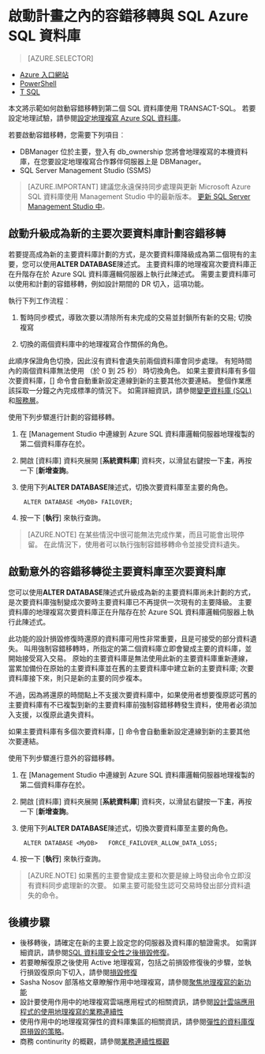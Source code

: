 <properties 
    pageTitle="啟動與 SQL Azure SQL 資料庫計畫之內的容錯移轉 |Microsoft Azure" 
    description="使用 SQL Azure SQL 資料庫啟動計畫之內的容錯移轉" 
    services="sql-database" 
    documentationCenter="" 
    authors="CarlRabeler" 
    manager="jhubbard" 
    editor=""/>

<tags
    ms.service="sql-database"
    ms.devlang="NA"
    ms.topic="article"
    ms.tgt_pltfrm="NA"
    ms.workload="data-management"
    ms.date="08/29/2016"
    ms.author="carlrab"/>

# <a name="initiate-a-planned-or-unplanned-failover-for-azure-sql-database-with-transact-sql"></a>啟動計畫之內的容錯移轉與 SQL Azure SQL 資料庫


> [AZURE.SELECTOR]
- [Azure 入口網站](sql-database-geo-replication-failover-portal.md)
- [PowerShell](sql-database-geo-replication-failover-powershell.md)
- [T SQL](sql-database-geo-replication-failover-transact-sql.md)


本文將示範如何啟動容錯移轉到第二個 SQL 資料庫使用 TRANSACT-SQL。 若要設定地理試驗，請參閱[設定地理複寫 Azure SQL 資料庫](sql-database-geo-replication-transact-sql.md)。



若要啟動容錯移轉，您需要下列項目︰

- DBManager 位於主要，登入有 db_ownership 您將會地理複寫的本機資料庫，在您要設定地理複寫合作夥伴伺服器上是 DBManager。
- SQL Server Management Studio (SSMS)


> [AZURE.IMPORTANT] 建議您永遠保持同步處理與更新 Microsoft Azure SQL 資料庫使用 Management Studio 中的最新版本。 [更新 SQL Server Management Studio 中](https://msdn.microsoft.com/library/mt238290.aspx)。




## <a name="initiate-a-planned-failover-promoting-a-secondary-database-to-become-the-new-primary"></a>啟動升級成為新的主要次要資料庫計劃容錯移轉

若要提高成為新的主要資料庫計劃的方式，是次要資料庫降級成為第二個現有的主要，您可以使用**ALTER DATABASE**陳述式。 主要資料庫的地理複寫次要資料庫正在升階存在於 Azure SQL 資料庫邏輯伺服器上執行此陳述式。 需要主要資料庫可以使用和計劃的容錯移轉，例如設計期間的 DR 切入，這項功能。

執行下列工作流程︰

1. 暫時同步模式，導致次要以清除所有未完成的交易並封鎖所有新的交易; 切換複寫

2. 切換的兩個資料庫中的地理複寫合作關係的角色。  

此順序保證角色切換，因此沒有資料會遺失前兩個資料庫會同步處理。 有短時間內的兩個資料庫無法使用 （於 0 到 25 秒） 時切換角色。 如果主要資料庫有多個次要資料庫，[] 命令會自動重新設定連線到新的主要其他次要連結。  整個作業應該採取一分鐘之內完成標準的情況下。 如需詳細資訊，請參閱[變更資料庫 (SQL)](https://msdn.microsoft.com/library/mt574871.aspx)和[服務層](sql-database-service-tiers.md)。


使用下列步驟進行計劃的容錯移轉。

1. 在 [Management Studio 中連線到 Azure SQL 資料庫邏輯伺服器地理複製的第二個資料庫存在於。

2. 開啟 [資料庫] 資料夾展開 [**系統資料庫**] 資料夾，以滑鼠右鍵按一下**主**，再按一下 [**新增查詢**。

3. 使用下列**ALTER DATABASE**陳述式，切換次要資料庫至主要的角色。

        ALTER DATABASE <MyDB> FAILOVER;

4. 按一下 [**執行**] 來執行查詢。

>[AZURE.NOTE] 在某些情況中很可能無法完成作業，而且可能會出現停留。 在此情況下，使用者可以執行強制容錯移轉命令並接受資料遺失。


## <a name="initiate-an-unplanned-failover-from-the-primary-database-to-the-secondary-database"></a>啟動意外的容錯移轉從主要資料庫至次要資料庫

您可以使用**ALTER DATABASE**陳述式升級成為新的主要資料庫尚未計劃的方式，是次要資料庫強制變成次要時主要資料庫已不再提供一次現有的主要降級。 主要資料庫的地理複寫次要資料庫正在升階存在於 Azure SQL 資料庫邏輯伺服器上執行此陳述式。

此功能的設計損毀修復時還原的資料庫可用性非常重要，且是可接受的部分資料遺失。 叫用強制容錯移轉時，所指定的第二個資料庫立即會變成主要的資料庫，並開始接受寫入交易。 原始的主要資料庫是無法使用此新的主要資料庫重新連線，當累加備份在原始的主要資料庫並在舊的主要資料庫中建立新的主要資料庫; 次要資料庫接下來，則只是新的主要的同步複本。

不過，因為將還原的時間點上不支援次要資料庫中，如果使用者想要復原認可舊的主要資料庫有不已複製到新的主要資料庫前強制容錯移轉發生資料，使用者必須加入支援，以復原此遺失資料。

如果主要資料庫有多個次要資料庫，[] 命令會自動重新設定連線到新的主要其他次要連結。

使用下列步驟進行意外的容錯移轉。

1. 在 [Management Studio 中連線到 Azure SQL 資料庫邏輯伺服器地理複製的第二個資料庫存在於。

2. 開啟 [資料庫] 資料夾展開 [**系統資料庫**] 資料夾，以滑鼠右鍵按一下**主**，再按一下 [**新增查詢**。

3. 使用下列**ALTER DATABASE**陳述式，切換次要資料庫至主要的角色。

        ALTER DATABASE <MyDB>   FORCE_FAILOVER_ALLOW_DATA_LOSS;

4. 按一下 [**執行**] 來執行查詢。

>[AZURE.NOTE] 如果舊的主要會變成主要和次要是線上時發出命令立即沒有資料同步處理新的次要。 如果主要可能發生認可交易時發出部分資料遺失的命令。



## <a name="next-steps"></a>後續步驟   

- 後移轉後，請確定在新的主要上設定您的伺服器及資料庫的驗證需求。 如需詳細資訊，請參閱[SQL 資料庫安全性之後損毀修復](sql-database-geo-replication-security-config.md)。
- 若要瞭解復原之後使用 Active 地理複寫，包括之前損毀修復後的步驟，並執行損毀復原向下切入，請參閱[損毀修復](sql-database-disaster-recovery.md)
- Sasha Nosov 部落格文章瞭解作用中地理複寫，請參閱[聚焦地理複寫的新功能](https://azure.microsoft.com/blog/spotlight-on-new-capabilities-of-azure-sql-database-geo-replication/)
- 設計要使用作用中的地理複寫雲端應用程式的相關資訊，請參閱[設計雲端應用程式的使用地理複寫的業務連續性](sql-database-designing-cloud-solutions-for-disaster-recovery.md)
- 使用作用中的地理複寫彈性的資料庫集區的相關資訊，請參閱[彈性的資料庫復原損毀的策略](sql-database-disaster-recovery-strategies-for-applications-with-elastic-pool.md)。
- 商務 continurity 的概觀，請參閱[業務連續性概觀](sql-database-business-continuity.md)
